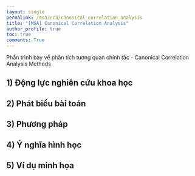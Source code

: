 ```yaml
---
layout: single
permalink: /msa/cca/canonical_correlation_analysis
title: "[MSA] Canonical Correlation Analysis"
author_profile: true
toc: true
comments: True
---
```

Phần trình bày về phân tích tương quan chính tắc - Canonical Correlation Analysis Methods

## 1) Động lực nghiên cứu khoa học

## 2) Phát biểu bài toán

## 3) Phương pháp

## 4) Ý nghĩa hình học

## 5) Ví dụ minh họa
